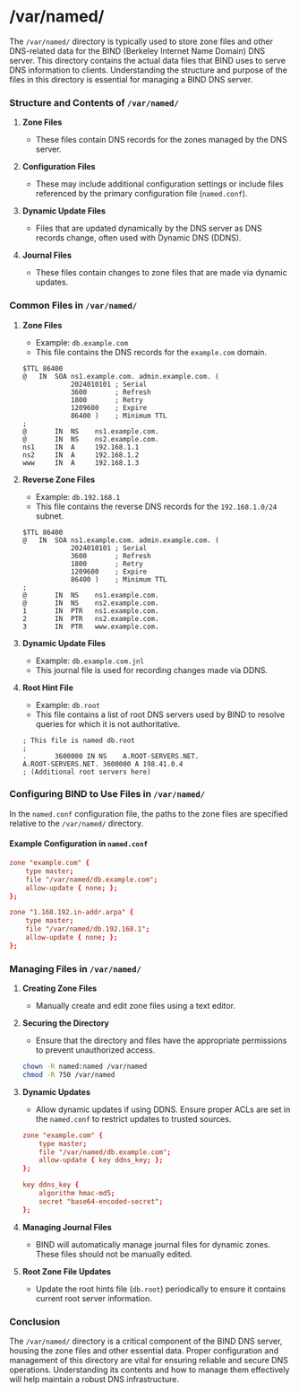 # /var/named/
The `/var/named/` directory is typically used to store zone files and other DNS-related data for the BIND (Berkeley Internet Name Domain) DNS server. This directory contains the actual data files that BIND uses to serve DNS information to clients. Understanding the structure and purpose of the files in this directory is essential for managing a BIND DNS server.

### Structure and Contents of `/var/named/`

1. **Zone Files**
   - These files contain DNS records for the zones managed by the DNS server.

2. **Configuration Files**
   - These may include additional configuration settings or include files referenced by the primary configuration file (`named.conf`).

3. **Dynamic Update Files**
   - Files that are updated dynamically by the DNS server as DNS records change, often used with Dynamic DNS (DDNS).

4. **Journal Files**
   - These files contain changes to zone files that are made via dynamic updates.

### Common Files in `/var/named/`

1. **Zone Files**
   - Example: `db.example.com`
   - This file contains the DNS records for the `example.com` domain.

   ```plaintext
   $TTL 86400
   @   IN  SOA ns1.example.com. admin.example.com. (
               2024010101 ; Serial
               3600       ; Refresh
               1800       ; Retry
               1209600    ; Expire
               86400 )    ; Minimum TTL
   ;
   @       IN  NS    ns1.example.com.
   @       IN  NS    ns2.example.com.
   ns1     IN  A     192.168.1.1
   ns2     IN  A     192.168.1.2
   www     IN  A     192.168.1.3
   ```

2. **Reverse Zone Files**
   - Example: `db.192.168.1`
   - This file contains the reverse DNS records for the `192.168.1.0/24` subnet.

   ```plaintext
   $TTL 86400
   @   IN  SOA ns1.example.com. admin.example.com. (
               2024010101 ; Serial
               3600       ; Refresh
               1800       ; Retry
               1209600    ; Expire
               86400 )    ; Minimum TTL
   ;
   @       IN  NS    ns1.example.com.
   @       IN  NS    ns2.example.com.
   1       IN  PTR   ns1.example.com.
   2       IN  PTR   ns2.example.com.
   3       IN  PTR   www.example.com.
   ```

3. **Dynamic Update Files**
   - Example: `db.example.com.jnl`
   - This journal file is used for recording changes made via DDNS.

4. **Root Hint File**
   - Example: `db.root`
   - This file contains a list of root DNS servers used by BIND to resolve queries for which it is not authoritative.

   ```plaintext
   ; This file is named db.root
   ; 
   .       3600000 IN NS    A.ROOT-SERVERS.NET.
   A.ROOT-SERVERS.NET. 3600000 A 198.41.0.4
   ; (Additional root servers here)
   ```

### Configuring BIND to Use Files in `/var/named/`

In the `named.conf` configuration file, the paths to the zone files are specified relative to the `/var/named/` directory.

#### Example Configuration in `named.conf`

```conf
zone "example.com" {
    type master;
    file "/var/named/db.example.com";
    allow-update { none; };
};

zone "1.168.192.in-addr.arpa" {
    type master;
    file "/var/named/db.192.168.1";
    allow-update { none; };
};
```

### Managing Files in `/var/named/`

1. **Creating Zone Files**
   - Manually create and edit zone files using a text editor.
   
2. **Securing the Directory**
   - Ensure that the directory and files have the appropriate permissions to prevent unauthorized access.

   ```bash
   chown -R named:named /var/named
   chmod -R 750 /var/named
   ```

3. **Dynamic Updates**
   - Allow dynamic updates if using DDNS. Ensure proper ACLs are set in the `named.conf` to restrict updates to trusted sources.

   ```conf
   zone "example.com" {
       type master;
       file "/var/named/db.example.com";
       allow-update { key ddns_key; };
   };

   key ddns_key {
       algorithm hmac-md5;
       secret "base64-encoded-secret";
   };
   ```

4. **Managing Journal Files**
   - BIND will automatically manage journal files for dynamic zones. These files should not be manually edited.

5. **Root Zone File Updates**
   - Update the root hints file (`db.root`) periodically to ensure it contains current root server information.

### Conclusion

The `/var/named/` directory is a critical component of the BIND DNS server, housing the zone files and other essential data. Proper configuration and management of this directory are vital for ensuring reliable and secure DNS operations. Understanding its contents and how to manage them effectively will help maintain a robust DNS infrastructure.

